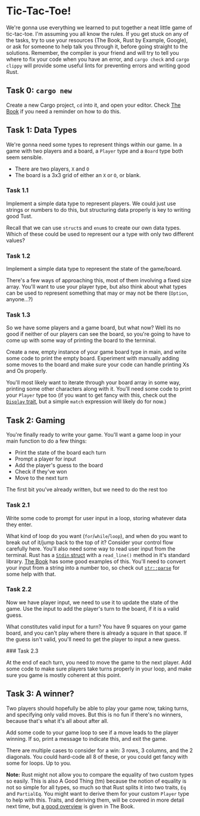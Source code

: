 # Tic-Tac-Toe!

We're gonna use everything we learned to put together a neat little game of tic-tac-toe. I'm assuming you all know the rules. If you get stuck on any of the tasks, try to use your resources (The Book, Rust by Example, Google), or ask for someone to help talk you through it, before going straight to the solutions. Remember, the compiler is your friend and will try to tell you where to fix your code when you have an error, and `cargo check` and `cargo clippy` will provide some useful lints for preventing errors and writing good Rust.

## Task 0: `cargo new`

Create a new Cargo project, `cd` into it, and open your editor. Check [The Book](https://doc.rust-lang.org/book/ch01-03-hello-cargo.html) if you need a reminder on how to do this.

## Task 1: Data Types

We're gonna need some types to represent things within our game. In a game with two players and a board, a `Player` type and a `Board` type both seem sensible.

- There are two players, `X` and `O`
- The board is a 3x3 grid of either an `X` or `O`, or blank.

### Task 1.1

Implement a simple data type to represent players. We could just use strings or numbers to do this, but structuring data properly is key to writing good Tust.

Recall that we can use `struct`s and `enum`s to create our own data types. Which of these could be used to represent our a type with only two different values?

### Task 1.2

Implement a simple data type to represent the state of the game/board.

There's a few ways of approaching this, most of them involving a fixed size array. You'll want to use your player type, but also think about what types can be used to represent something that may or may not be there (`Option`, anyone...?)

### Task 1.3

So we have some players and a game board, but what now? Well its no good if neither of our players can see the board, so you're going to have to come up with some way of printing the board to the terminal.

Create a new, empty instance of your game board type in main, and write some code to print the empty board. Experiment with manually adding some moves to the board and make sure your code can handle printing Xs and Os properly.

You'll most likely want to iterate through your board array in some way, printing some other characters along with it. You'll need some code to print your `Player` type too (if you want to get fancy with this, check out the [`Display` trait](https://doc.rust-lang.org/rust-by-example/hello/print/print_display.html), but a simple `match` expression will likely do for now.)

## Task 2: Gaming

You're finally ready to write your game. You'll want a game loop in your main function to do a few things:

- Print the state of the board each turn
- Prompt a player for input
- Add the player's guess to the board
- Check if they've won
- Move to the next turn

The first bit you've already written, but we need to do the rest too

### Task 2.1

Write some code to prompt for user input in a loop, storing whatever data they enter.

What kind of loop do you want (`for`/`while`/`loop`), and when do you want to break out of it/jump back to the top of it? Consider your control flow carefully here. You'll also need some way to read user input from the terminal. Rust has a [`Stdin` struct](https://doc.rust-lang.org/std/io/fn.stdin.html) with a `read_line()` method in it's standard library. [The Book](https://doc.rust-lang.org/book/ch02-00-guessing-game-tutorial.html#processing-a-guess) has some good examples of this. You'll need to convert your input from a string into a number too, so check out [`str::parse`](https://doc.rust-lang.org/std/primitive.str.html#method.parse) for some help with that.

### Task 2.2

Now we have player input, we need to use it to update the state of the game. Use the input to add the player's turn to the board, if it is a valid guess.

What constitutes valid input for a turn? You have 9 squares on your game board, and you can't play where there is already a square in that space. If the guess isn't valid, you'll need to get the player to input a new guess.

### Task 2.3

At the end of each turn, you need to move the game to the next player. Add some code to make sure players take turns properly in your loop, and make sure you game is mostly coherent at this point.

## Task 3: A winner?

Two players should hopefully be able to play your game now, taking turns, and specifying only valid moves. But this is no fun if there's no winners, because that's what it's all about after all.

Add some code to your game loop to see if a move leads to the player winning. If so, print a message to indicate this, and exit the game.

There are multiple cases to consider for a win: 3 rows, 3 columns, and the 2 diagonals. You could hard-code all 8 of these, or you could get fancy with some for loops. Up to you.

**Note:** Rust might not allow you to compare the equality of two custom types so easily. This is also A Good Thing (tm) because the notion of equality is not so simple for all types, so much so that Rust splits it into two traits, `Eq` and `PartialEq`. You might want to derive them for your custom `Player` type to help with this. Traits, and deriving them, will be covered in more detail next time, but [a good overview](https://doc.rust-lang.org/book/appendix-03-derivable-traits.html) is given in The Book.
